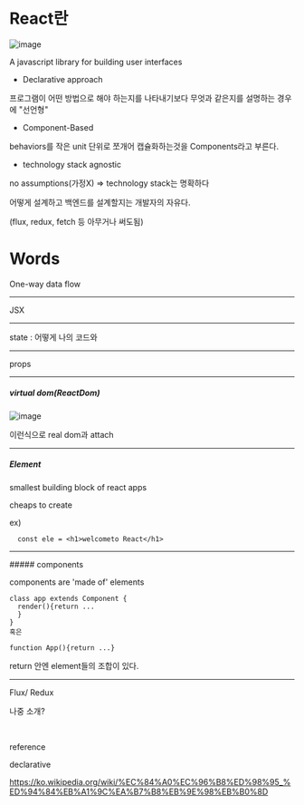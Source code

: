 # React란

![image](https://user-images.githubusercontent.com/40421183/129701841-6fbea7d5-9a76-48b7-a576-47471935dd74.png)

A javascript library for building user interfaces

* Declarative approach

프로그램이 어떤 방법으로 해야 하는지를 나타내기보다 무엇과 같은지를 설명하는 경우에 "선언형"

* Component-Based

behaviors를 작은 unit 단위로 쪼개어 캡슐화하는것을 Components라고 부른다. 

* technology stack agnostic 

no assumptions(가정X) => technology stack는 명확하다

어떻게 설계하고 백엔드를 설계할지는 개발자의 자유다.

(flux, redux, fetch 등 아무거나 써도됨)


# Words

One-way data flow

<hr size="1">

JSX

<hr size="1">

state : 어떻게 나의 코드와 

<hr size="1">

props

<hr size="1">

##### virtual dom(ReactDom)

![image](https://user-images.githubusercontent.com/40421183/129732145-dee8a6ca-298e-4ceb-a4f0-c06310f077e2.png)

이런식으로 real dom과 attach

<hr size="1">

##### Element

smallest building block of react apps

cheaps to create

ex) 
```
  const ele = <h1>welcometo React</h1>
```
<hr size="1">
##### components

components are 'made of' elements

```
class app extends Component {
  render(){return ...
  }
}
혹은

function App(){return ...}
```

return 안엔 element들의 조합이 있다. 

<hr size="1">

Flux/ Redux

나중 소개?









<br>

reference

declarative

https://ko.wikipedia.org/wiki/%EC%84%A0%EC%96%B8%ED%98%95_%ED%94%84%EB%A1%9C%EA%B7%B8%EB%9E%98%EB%B0%8D
